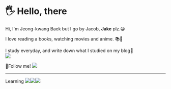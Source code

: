 <h1>🖐 Hello, there</h1>

<p>
 Hi, I'm Jeong-kwang Baek but I go by Jacob, <b>Jake</b> plz.😀
</p>
<p>
 I love reading a books, watching movies and anime. 📚🎥
</p>
<p>
 <span>I study everyday, and write down what I studied on my blog🎯</span><br/>
 <a href="https://jaykaybaek.tistory.com" target="_blank"><img src="https://img.shields.io/badge/myBlog-CD313A?style=flat-square&logo=Blogger&logoColor=white"/></a>
</p>
<p>
 <span>🎈Follow me!</span>
 <a href="mailto:jaykaybaek@gmail.com"><img src="https://img.shields.io/badge/jaykaybaek@gmail.com-EA4335?style=flat-square&logo=Gmail&logoColor=white&link=mailto:jaykaybaek@gmail.com"/></a>
</p>

<hr/>
Learning
<img src="https://img.shields.io/badge/Spring Boot-6DB33F?style=for-the-badge&logo=Spring Boot&logoColor=white"><img src="https://img.shields.io/badge/Spring JPA-6DB33F?style=for-the-badge&logo=Spring&logoColor=white"><img src="https://img.shields.io/badge/MySQL-4479A1?style=for-the-badge&logo=MySQL&logoColor=white">
